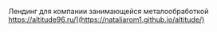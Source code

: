 Лендинг для компании занимающейся металообработкой https://altitude96.ru/](https://nataliarom1.github.io/altitude/)
